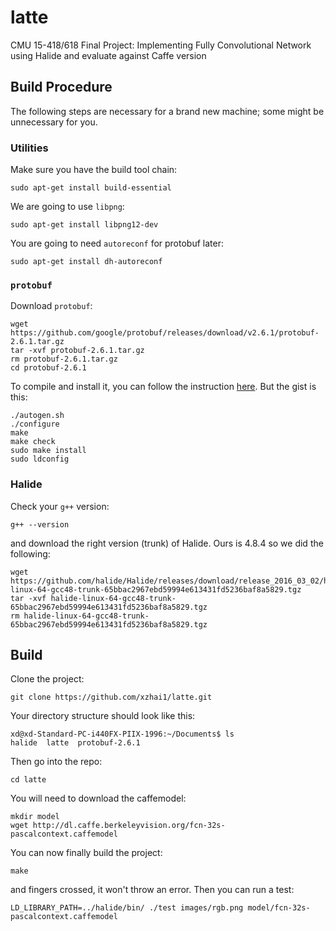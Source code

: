 # latte
CMU 15-418/618 Final Project: Implementing Fully Convolutional Network using Halide and evaluate against Caffe version

## Build Procedure
The following steps are necessary for a brand new machine; some might be unnecessary for you.

### Utilities
Make sure you have the build tool chain:

    sudo apt-get install build-essential

We are going to use ``libpng``:

    sudo apt-get install libpng12-dev

You are going to need ``autoreconf`` for protobuf later:

    sudo apt-get install dh-autoreconf
    
### ``protobuf``
Download ``protobuf``:

    wget https://github.com/google/protobuf/releases/download/v2.6.1/protobuf-2.6.1.tar.gz
    tar -xvf protobuf-2.6.1.tar.gz
    rm protobuf-2.6.1.tar.gz
    cd protobuf-2.6.1
    
To compile and install it, you can follow the instruction [here](https://github.com/google/protobuf/tree/master/src). But the gist is this:

    ./autogen.sh
	./configure
	make
	make check
	sudo make install
	sudo ldconfig
	
### Halide
Check your ``g++`` version:

    g++ --version
    
and download the right version (trunk) of Halide. Ours is 4.8.4 so we did the following:

    wget https://github.com/halide/Halide/releases/download/release_2016_03_02/halide-linux-64-gcc48-trunk-65bbac2967ebd59994e613431fd5236baf8a5829.tgz
    tar -xvf halide-linux-64-gcc48-trunk-65bbac2967ebd59994e613431fd5236baf8a5829.tgz
    rm halide-linux-64-gcc48-trunk-65bbac2967ebd59994e613431fd5236baf8a5829.tgz

## Build
Clone the project:

    git clone https://github.com/xzhai1/latte.git
    
Your directory structure should look like this:

    xd@xd-Standard-PC-i440FX-PIIX-1996:~/Documents$ ls
    halide  latte  protobuf-2.6.1

Then go into the repo:
    
    cd latte
    
You will need to download the caffemodel:

    mkdir model
    wget http://dl.caffe.berkeleyvision.org/fcn-32s-pascalcontext.caffemodel
    
You can now finally build the project:

    make

and fingers crossed, it won't throw an error. Then you can run a test:

    LD_LIBRARY_PATH=../halide/bin/ ./test images/rgb.png model/fcn-32s-pascalcontext.caffemodel    
